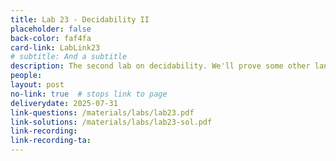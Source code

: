 ```yaml
---
title: Lab 23 - Decidability II
placeholder: false
back-color: faf4fa
card-link: LabLink23
# subtitle: And a subtitle
description: The second lab on decidability. We'll prove some other languages are undecidable using slightly more complex proof structures. 
people:
layout: post
no-link: true  # stops link to page 
deliverydate: 2025-07-31
link-questions: /materials/labs/lab23.pdf
link-solutions: /materials/labs/lab23-sol.pdf
link-recording:
link-recording-ta:
---
```











